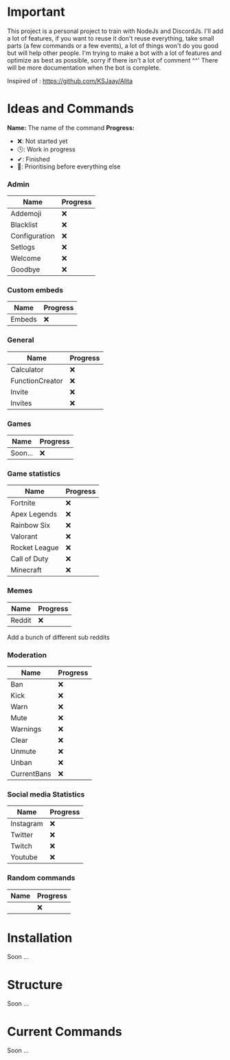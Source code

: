 # Important 

This project is a personal project to train with NodeJs and DiscordJs. I'll add a lot of features, if you want to reuse it don't reuse everything, take small parts (a few commands or a few events), a lot of things won't do you good but will help other people.
I'm trying to make a bot with a lot of features and optimize as best as possible, sorry if there isn't a lot of comment ^^'
There will be more documentation when the bot is complete.

Inspired of : https://github.com/KSJaay/Alita

# Ideas and Commands

**Name:** The name of the command
**Progress:**
 - ❌: Not started yet
 - 🕓: Work in progress
 - ✔: Finished
 - 💯: Prioritising before everything else

### Admin
 | Name          | Progress |
 |---------------|----------|
 | Addemoji      |    ❌    |
 | Blacklist     |    ❌    |
 | Configuration |    ❌    |
 | Setlogs       |    ❌    |
 | Welcome       |    ❌    |
 | Goodbye       |    ❌    |

### Custom embeds
 | Name   | Progress |
 |--------|----------|
 | Embeds |    ❌    |

### General
 | Name            | Progress |
 |-----------------|----------|
 | Calculator      |    ❌    |
 | FunctionCreator |    ❌    |
 | Invite          |    ❌    |
 | Invites         |    ❌    |

### Games
| Name      | Progress |
|-----------|----------|
| Soon...   |    ❌    |

### Game statistics
|    Name      | Progress |
|--------------|----------|
| Fortnite     |    ❌    |
| Apex Legends |    ❌    |
| Rainbow Six  |    ❌    |
| Valorant     |    ❌    |
| Rocket League|    ❌    |
| Call of Duty |    ❌    |
| Minecraft    |    ❌    |


### Memes
| Name   | Progress |
|--------|----------|
| Reddit |    ❌    |

Add a bunch of different sub reddits

### Moderation
| Name       | Progress |
|------------|----------|
| Ban        |    ❌    |
| Kick       |    ❌    |
| Warn       |    ❌    |
| Mute       |    ❌    |
| Warnings   |    ❌    |
| Clear      |    ❌    |
| Unmute     |    ❌    |
| Unban      |    ❌    |
| CurrentBans|    ❌    |

### Social media Statistics
| Name      | Progress |
|-----------|----------|
| Instagram |    ❌    |
| Twitter   |    ❌    |
| Twitch    |    ❌    |
| Youtube   |    ❌    |

### Random commands
|Name| Progress |
|----|----------|
||    ❌    |


# Installation

Soon ...

# Structure

Soon ...

# Current Commands

Soon ...
